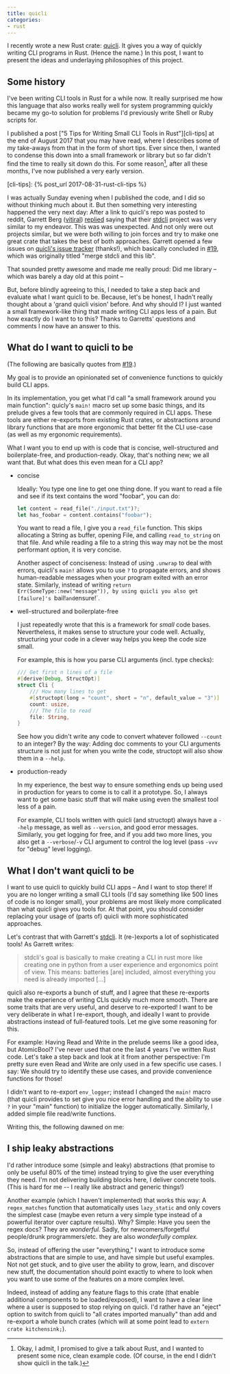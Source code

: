```yaml
---
title: quicli
categories:
- rust
---
```

I recently wrote a new Rust crate: [quicli].
It gives you a way of quickly writing CLI programs in Rust.
(Hence the name.)
In this post,
I want to present the ideas and underlaying philosophies of this project.

[quicli]: https://github.com/killercup/quicli

## Some history

I've been writing CLI tools in Rust for a while now.
It really surprised me how this language
that also works really well for system programming
quickly became my go-to solution for problems
I'd previously write Shell or Ruby scripts for.

I published a post
["5 Tips for Writing Small CLI Tools in Rust"][cli-tips]
at the end of August 2017
that you may have read,
where I describes some of my take-aways from that
in the form of short tips.
Ever since then,
I wanted to condense this down into a small framework or library
but so far didn't find the time
to really sit down do this.
For some reason[^9e-talk],
after all these months,
I've now published a very early version.

[cli-tips]: {% post_url 2017-08-31-rust-cli-tips %}

[^9e-talk]: Okay, I admit, I promised to give a talk about Rust, and I wanted to present some nice, clean example code. (Of course, in the end I didn't show quicli in the talk.)

I was actually Sunday evening
when I published the code,
and I did so without thinking much about it.
But then something very interesting happened the very next day:
After a link to quicli's repo was posted to reddit,
Garrett Berg ([vitiral]) [replied] saying that
their [stdcli] project was very similar to my endeavor.
This was was unexpected.
And not only were out projects similar,
but we were both willing to join forces
and try to make one great crate
that takes the best of both approaches.
Garrett opened a few issues on [quicli's issue tracker][issues] (thanks!),
which basically concluded in [#19],
which was originally titled
"merge stdcli and this lib".

[vitiral]: https://github.com/vitiral
[replied]: https://www.reddit.com/r/rust/comments/7s3zsd/quicli_quickly_build_cool_cli_apps_in_rust/dt28i2b/
[stdcli]: https://github.com/vitiral/stdcli
[issues]: https://github.com/killercup/quicli/issues
[#19]: https://github.com/killercup/quicli/issues/19

That sounded pretty awesome and made me really proud:
Did me library
– which was barely a day old at this point –

But, before blindly agreeing to this,
I needed to take a step back
and evaluate what I want quicli to be.
Because, let's be honest,
I hadn't really thought about a 'grand quicli vision'
before.
And why should I?
I just wanted a small framework-like thing
that made writing CLI apps less of a pain.
But how exactly do I want to to this?
Thanks to Garretts' questions and comments
I now have an answer to this.

## What do I want to quicli to be

(The following are basically quotes from [#19].)

My goal is to provide
an opinionated set
of convenience functions
to quickly build CLI apps.

In its implementation,
you get what I'd call
"a small framework around you main function":
quicly's `main!` macro set up some basic things,
and its prelude gives a few tools
that are commonly required in CLI apps.
These tools are either re-exports from existing Rust crates,
or abstractions around library functions that are more ergonomic
that better fit the CLI use-case
(as well as my ergonomic requirements).

What I want you to end up with is code that is
concise,
well-structured and boilerplate-free,
and production-ready.
Okay, that's nothing new; we all want that.
But what does this even mean for a CLI app?

- concise

	Ideally: You type one line to get one thing done.
	If you want to read a file
	and see if its text contains the word "foobar",
	you can do:

	```rust
	let content = read_file("./input.txt")?;
	let has_foobar = content.contains("foobar");
	```
	
	You want to read a file, I give you a `read_file` function.
	This skips allocating a String as buffer, opening File, and calling `read_to_string` on that file.
	And while reading a file to a string this way may not be the most performant option,
	it is very concise.
	
	Another aspect of conciseness:
	Instead of using `.unwrap` to deal with errors,
	quicli's `main!` allows you to use `?` to propagate errors,
	and shows human-readable messages when your program exited with an error state.
	Similarly, instead of
	writing `return Err(SomeType::new("message")),
	by using quicli you also get [failure]'s `bail!` and `ensure!`.
	
- well-structured and boilerplate-free

	I just repeatedly wrote that this is a framework for _small_ code bases.
	Nevertheless, it makes sense to structure your code well.
	Actually, structuring your code in a clever way helps you keep the code size small.
	
	For example, this is how you parse CLI arguments (incl. type checks):
	
	```rust
	/// Get first n lines of a file
	#[derive(Debug, StructOpt)]
	struct Cli {
	    /// How many lines to get
	    #[structopt(long = "count", short = "n", default_value = "3")]
    	count: usize,
    	/// The file to read
	    file: String,
    }
    ```

	See how you didn't write any code to convert whatever followed `--count` to an integer?
	By the way:
	Adding doc comments to your CLI arguments structure is not just for when you write the code,
	structopt will also show them in a `--help`.

- production-ready

	In my experience,
	the best way to ensure something ends up being used in production for years to come
	is to call it a prototype.
	So, I always want to get some basic stuff that will make using even the smallest tool less of a pain.

	For example, CLI tools written with quicli (and structopt)
	always have a `--help` message,
	as well as `--version`,
	and good error messages.
	Similarly, you get logging for free,
	and if you add two more lines,
	you also get a `--verbose`/`-v` CLI argument to control the log level
	(pass `-vvv` for "debug" level logging).
	
[failure]: https://docs.rs/failure

## What I don't want quicli to be

I want to use quicli to quickly build CLI apps
– And I want to stop there!
If you are no longer writing a small CLI tools
(I'd say something like 500 lines of code is no longer small),
your problems are most likely more complicated
than what quicli gives you tools for.
At that point,
you should consider replacing your usage of (parts of) quicli
with more sophisticated approaches.

Let's contrast that with Garrett's [stdcli].
It (re-)exports a lot of sophisticated tools!
As Garrett writes:

> stdcli's goal is basically to make creating a CLI in rust more like creating one in python from a user experience and ergonomics point of view.
> This means:
> batteries [are] included,
> almost everything you need is already imported […]

quicli also re-exports a bunch of stuff,
and I agree that these re-exports make the experience of writing CLIs quickly much more smooth.
There are some traits that are very useful, and deserve to re-exported!
I want to be very deliberate in what I re-export, though,
and ideally I want to provide abstractions instead of full-featured tools.
Let me give some reasoning for this.

For example:
Having Read and Write in the prelude seems like a good idea, but AtomicBool?
I've never used that one the last 4 years I've written Rust code.
Let's take a step back and look at it from another perspective:
I'm pretty sure even Read and Write are only used in a few specific use cases.
I say: We should try to identify these use cases,
and provide convenience functions for those!

I didn't want to re-export `env_logger`;
instead I changed the `main!` macro
(that quicli provides to set give you nice error handling
and the ability to use `?` in your "main" function)
to initialize the logger automatically.
Similarly, I added simple file read/write functions.

Writing this, the following dawned on me:

## I ship leaky abstractions

I'd rather introduce some (simple and leaky) abstractions
(that promise to only be useful 80% of the time)
instead trying to give the user everything they need.
I'm not delivering building blocks here,
I deliver concrete tools.
(This is hard for me -- I really like abstract and generic things!)

Another example (which I haven't implemented) that works this way:
A `regex_matches` function
that automatically uses `lazy_static` and only covers the simplest case
(maybe even return a very simple type
instead of a powerful iterator over capture results).
Why?
Simple: Have you seen the regex docs?
They are _wonderful._
Sadly, for newcomers/forgetful people/drunk programmers/etc.
they are also _wonderfully complex._

So, instead of offering the user "everything,"
I want to introduce some abstractions that are simple to use,
and have simple but useful examples.
Not not get stuck,
and to give user the ability to grow, learn, and discover new stuff,
the documentation should point exactly to where to look
when you want to use some of the features on a more complex level.

Indeed, instead of adding any feature flags to this crate
(that enable additional components to be loaded/exposed),
I want to have a clear line
where a user is supposed to stop relying on quicli.
I'd rather have an "eject" option
to switch from quicli to "all crates imported manually"
than add and re-export a whole bunch crates
(which will at some point lead to `extern crate kitchensink;`).
